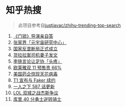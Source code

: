 # 知乎热搜

> 此项目参考自[justjavac/zhihu-trending-top-search](https://github.com/justjavac/zhihu-trending-top-search/blob/main/utils.ts)

<!-- BEGIN -->
  <!-- 最后更新时间:Fri Nov 19 2021 17:16:33 GMT+0000 (Coordinated Universal Time) -->
  1. [《门锁》导演亲自答](https://www.zhihu.com/search?q=门锁)
1. [张家界「元宇宙研究中心」](https://www.zhihu.com/search?q=元宇宙)
1. [国家反垄断局正式成立](https://www.zhihu.com/search?q=国家反垄断局)
1. [货拉拉案司机妻子发文](https://www.zhihu.com/search?q=货拉拉案)
1. [李铁言论让足协「头疼」](https://www.zhihu.com/search?q=李铁)
1. [欧莱雅双 11 预售贵 66%](https://www.zhihu.com/search?q=欧莱雅)
1. [美国药企惊现天花病毒](https://www.zhihu.com/search?q=天花)
1. [T1 宣布与 Faker 续约](https://www.zhihu.com/search?q=faker)
1. [一人之下 587 话更新](https://www.zhihu.com/search?q=一人之下)
1. [LOL 双城之战杰斯争议](https://www.zhihu.com/search?q=英雄联盟双城之战)
1. [库里 40 分勇士逆转骑士](https://www.zhihu.com/search?q=勇士)
  <!-- END -->